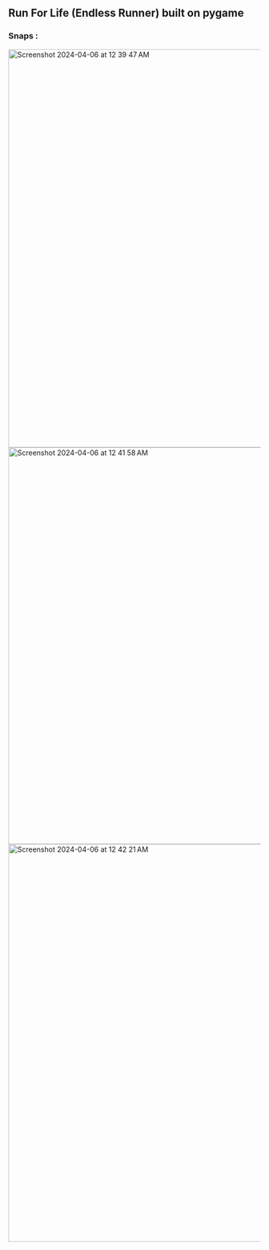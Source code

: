 <h2>Run For Life (Endless Runner) built on pygame</h2>
<h3>Snaps :</h3>
<img width="795" alt="Screenshot 2024-04-06 at 12 39 47 AM" src="https://github.com/ishan-0611/Run-for-life-pygame/assets/112556451/8552ef5e-f53e-4eca-bbd6-11237a82e964">
<img width="792" alt="Screenshot 2024-04-06 at 12 41 58 AM" src="https://github.com/ishan-0611/Run-for-life-pygame/assets/112556451/300870cd-a784-4897-8bdf-1c8740063e13">
<img width="794" alt="Screenshot 2024-04-06 at 12 42 21 AM" src="https://github.com/ishan-0611/Run-for-life-pygame/assets/112556451/da565d6a-b0e5-4b28-8c2e-6160e8bddc80">

